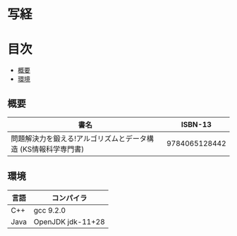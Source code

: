 写経
======================

# 目次

- [概要](#概要)
- [環境](#環境)

## 概要
| 書名 | ISBN-13 |
----|---- 
| 問題解決力を鍛える!アルゴリズムとデータ構造 (KS情報科学専門書) | 9784065128442 |

## 環境
| 言語 | コンパイラ |
----|---- 
| C++ | gcc 9.2.0 |
| Java | OpenJDK jdk-11+28 |

